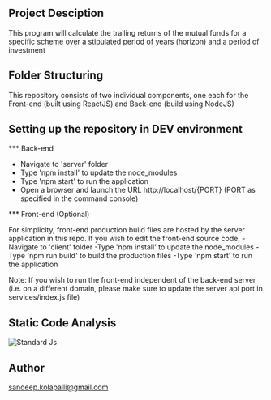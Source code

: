 ## Project Desciption
This program will calculate the trailing returns of the mutual funds for a specific scheme over a stipulated period of years (horizon) and a period of investment

## Folder Structuring
This repository consists of two individual components, one each for the Front-end (built using ReactJS) and Back-end (build using NodeJS)

## Setting up the repository in DEV environment

*** Back-end

- Navigate to 'server' folder
- Type 'npm install' to update the node_modules
- Type 'npm start' to run the application
- Open a browser and launch the URL http://localhost/{PORT} (PORT as specified in the command console)

*** Front-end (Optional)

For simplicity, front-end production build files are hosted by the server application in this repo.
If you wish to edit the front-end source code,
-Navigate to 'client' folder
-Type 'npm install' to update the node_modules
-Type 'npm run build' to build the production files
-Type 'npm start' to run the application

Note: If you wish to run the front-end independent of the back-end server (i.e. on a different domain, please make sure to update the server api port in services/index.js file)

## Static Code Analysis


![Standard Js](https://cdn.rawgit.com/feross/standard/master/badge.svg)

## Author
sandeep.kolapalli@gmail.com
